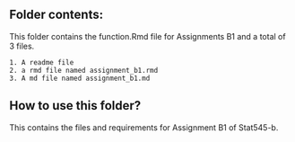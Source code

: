 
## Folder contents:

This folder contains the function.Rmd file for Assignments B1 and a total of 3 files.

```
1. A readme file
2. a rmd file named assignment_b1.rmd
3. A md file named assignment_b1.md
```

## How to use this folder?

This contains the files and requirements for Assignment B1 of Stat545-b.
